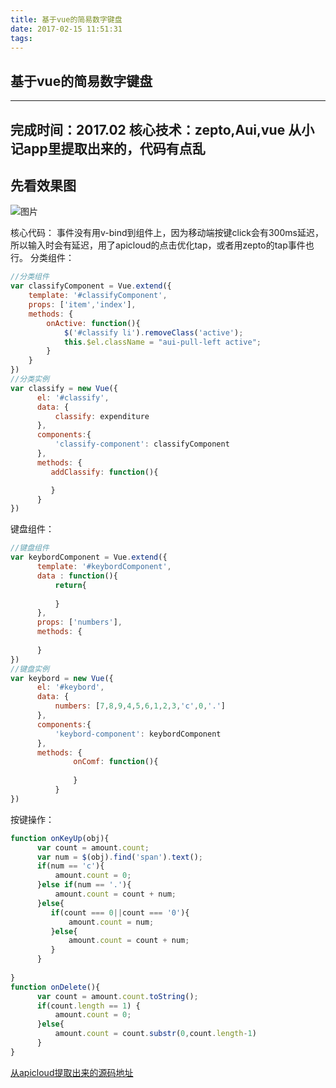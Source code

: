 ```yaml
---
title: 基于vue的简易数字键盘
date: 2017-02-15 11:51:31
tags:
---
```


## 基于vue的简易数字键盘
------
完成时间：2017.02
核心技术：zepto,Aui,vue
从小记app里提取出来的，代码有点乱
------
## 先看效果图
![图片](https://raw.githubusercontent.com/cry101/Some-little-projects/master/vue/image/demo.png)

核心代码：
事件没有用v-bind到组件上，因为移动端按键click会有300ms延迟，所以输入时会有延迟，用了apicloud的点击优化tap，或者用zepto的tap事件也行。
分类组件：
```javascript
//分类组件
var classifyComponent = Vue.extend({
    template: '#classifyComponent',
    props: ['item','index'],
    methods: {
        onActive: function(){
            $('#classify li').removeClass('active');
            this.$el.className = "aui-pull-left active";
        }
    }
})
//分类实例
var classify = new Vue({
      el: '#classify',
      data: {
          classify: expenditure
      },
      components:{
          'classify-component': classifyComponent
      },
      methods: {
         addClassify: function(){

         }
      }
})

```

键盘组件：
```javascript
//键盘组件
var keybordComponent = Vue.extend({
      template: '#keybordComponent',
      data : function(){
          return{
              
          }
      },
      props: ['numbers'],
      methods: {
          
      }
})
//键盘实例
var keybord = new Vue({
      el: '#keybord',
      data: {
          numbers: [7,8,9,4,5,6,1,2,3,'c',0,'.']
      },
      components:{
          'keybord-component': keybordComponent
      },
      methods: {
              onComf: function(){
                
              }
          }
})
```
按键操作：
```javascript
function onKeyUp(obj){
      var count = amount.count;
      var num = $(obj).find('span').text();
      if(num == 'c'){
          amount.count = 0; 
      }else if(num == '.'){
          amount.count = count + num;
      }else{
         if(count === 0||count === '0'){
             amount.count = num;
         }else{
             amount.count = count + num;
         }
      }
      
}
function onDelete(){
      var count = amount.count.toString();
      if(count.length == 1) {
          amount.count = 0;
      }else{
          amount.count = count.substr(0,count.length-1)
      }
}
```

[从apicloud提取出来的源码地址](https://github.com/cry101/Some-little-projects/tree/master/vue)

